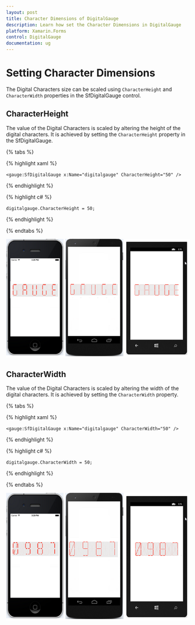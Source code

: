 ```yaml
---
layout: post
title: Character Dimensions of DigitalGauge
description: Learn how set the Character Dimensions in DigitalGauge
platform: Xamarin.Forms
control: DigitalGauge
documentation: ug
---
```


# Setting Character Dimensions

The Digital Characters size can be scaled using `CharacterHeight` and `CharacterWidth` properties in the SfDigitalGauge control.

## CharacterHeight

The value of the Digital Characters is scaled by altering the height of the digital characters. It is achieved by setting the `CharacterHeight` property in the SfDigitalGauge.

{% tabs %}

{% highlight xaml %}

	<gauge:SfDigitalGauge x:Name="digitalgauge" CharacterHeight="50" />

{% endhighlight %}


{% highlight c# %}

	digitalgauge.CharacterHeight = 50;

{% endhighlight  %}

{% endtabs %}

![](Getting-Started_images/characterheight.png)

## CharacterWidth

The value of the Digital Characters is scaled by altering the width of the digital characters. It is achieved by setting the `CharacterWidth` property.

{% tabs %}

{% highlight xaml %}

	<gauge:SfDigitalGauge x:Name="digitalgauge" CharacterWidth="50" />

{% endhighlight %}

{% highlight c# %}

	digitalgauge.CharacterWidth = 50;

{% endhighlight %}


{% endtabs %}


![](Getting-Started_images/characterwidth.png)